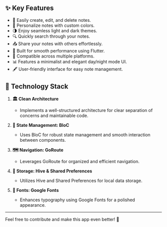 ## ✨ Key Features

- 📝 Easily create, edit, and delete notes.
- 🎨 Personalize notes with custom colors.
- 🌗 Enjoy seamless light and dark themes.
- 🔍 Quickly search through your notes.
- 📤 Share your notes with others effortlessly.
- 🚀 Built for smooth performance using Flutter.
- 📱 Compatible across multiple platforms.
- 📊 Features a minimalist and elegant day/night mode UI.
- 🖋 User-friendly interface for easy note management.

## 🔧 Technology Stack

1. **🏛 Clean Architecture**
    - Implements a well-structured architecture for clear separation of concerns and maintainable code.

2. **🔄 State Management: BloC**
    - Uses BloC for robust state management and smooth interaction between components.

3. **🗺 Navigation: GoRoute**
    - Leverages GoRoute for organized and efficient navigation.

4. **📁 Storage: Hive & Shared Preferences**
    - Utilizes Hive and Shared Preferences for local data storage.

5. **🎨 Fonts: Google Fonts**
    - Enhances typography using Google Fonts for a polished appearance.

---

Feel free to contribute and make this app even better! 🚀